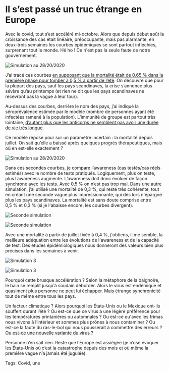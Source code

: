 # Il s’est passé un truc étrange en Europe

Avec le covid, tout s’est accéléré mi-octobre. Alors que depuis début août la croissance des cas était linéaire, préoccupante, mais pas alarmante, en deux-trois semaines les courbes épidémiques se sont partout infléchies, surprenant tout le monde. Hé ho ! Ce n'est pas la seule faute de notre gouvernement.<span id="more-55890"></span>

![Simulation au 28/20/2020](https://tcrouzet.com/images_tc/2020/10/europ01.jpg)

J’ai tracé ces courbes [en supposant que la mortalité était de 0,65 % dans la première phase pour tomber à 0,5 % à partir de l’été](https://tcrouzet.com/2020/10/25/des-mesures-plus-restrictives-sont-inevitables/). On découvre que pour la plupart des pays, sauf les pays scandinaves, la crise s’annonce plus sévère qu’au printemps (et rien ne dit que les pays scandinaves ne recevront pas la vague à leur tour).

Au-dessus des courbes, derrière le nom des pays, j’ai indiqué la séroprévalence estimée par le modèle (nombre de personnes ayant été infectées ramené à la population). L’immunité de groupe est partout très lointaine, [d’autant plus que les anticorps ne semblent pas avoir une durée de vie très longue](https://www.imperial.ac.uk/news/207333/coronavirus-antibody-prevalence-falling-england-react/).

Ce modèle repose pour sur un paramètre incertain : la mortalité depuis juillet. On sait qu’elle a baissé après quelques progrès thérapeutiques, mais où en est-elle exactement ?

![Simulation au 28/20/2020](https://tcrouzet.com/images_tc/2020/10/europ02.jpg)

Dans ces secondes courbes, je compare l’awareness (cas testés/cas réels estimés) avec le nombre de tests pratiqués. Logiquement, plus on teste, plus l’awareness augmente. L’awareness doit donc évoluer de façon synchrone avec les tests. Avec 0,5 % on n’est pas trop mal. Dans une autre simulation, j’ai utilisé une mortalité de 0,3 %, qui reste très cohérente, tout en créant une seconde vague plus impressionnante, qui dès lors n'épargne plus les pays scandinaves. La mortalité est sans doute comprise entre 0,5 % et 0,3 % (si je l'abaisse encore, les courbes divergent).

![Seconde simulation](https://tcrouzet.com/images_tc/2020/10/europ03.jpg)

![Seconde simulation](https://tcrouzet.com/images_tc/2020/10/europ04.jpg)

Avec une mortalité à partir de juillet fixée à 0,4 %, j'obtiens, il me semble, la meilleure adéquation entre les évolutions de l'awareness et de la capacité de test. Des études épidémiologiques nous donneront des valeurs bien plus précises dans les semaines à venir.

![Simulation 3](https://tcrouzet.com/images_tc/2020/10/europ05b.jpg)

![Simulation 3](https://tcrouzet.com/images_tc/2020/10/europ06.jpg)

Pourquoi cette brusque accélération ? Selon la métaphore de la baignoire, le bain se remplit jusqu’à soudain déborder. Alors le virus est endémique et quasiment plus personne ne peut lui échapper. Mais étrange synchronicité tout de même entre tous les pays.

Un facteur climatique ? Alors pourquoi les États-Unis ou le Mexique ont-ils souffert durant l’été ? Ou est-ce que ce virus a une légère préférence pour les températures printanières ou automnales ? Ou est-ce qu'avec les frimas nous vivons à l’intérieur et sommes plus prônes à nous contaminer ? Ou est-ce la faute du ras-le-bol qui nous pousserait à commettre des erreurs ? [Ou est-ce une nouvelle variante du virus ?](https://www.cnbc.com/2020/10/29/coronavirus-variant-seen-spreading-across-europe-research-says.html)

Personne n’en sait rien. Reste que l’Europe est assiégée (je n’ose évoquer les États-Unis où c’est la catastrophe depuis des mois et où même la première vague n’a jamais été jugulée).

Tags: Covid, une